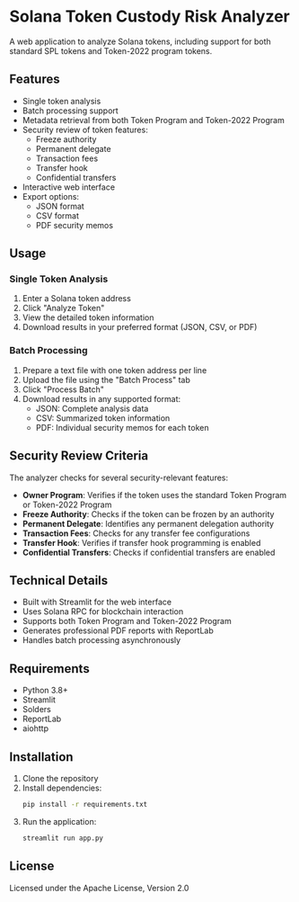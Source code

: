 # Solana Token Custody Risk Analyzer

A web application to analyze Solana tokens, including support for both standard SPL tokens and Token-2022 program tokens.

## Features

- Single token analysis
- Batch processing support
- Metadata retrieval from both Token Program and Token-2022 Program
- Security review of token features:
  - Freeze authority
  - Permanent delegate
  - Transaction fees
  - Transfer hook
  - Confidential transfers
- Interactive web interface
- Export options:
  - JSON format
  - CSV format
  - PDF security memos

## Usage

### Single Token Analysis
1. Enter a Solana token address
2. Click "Analyze Token"
3. View the detailed token information
4. Download results in your preferred format (JSON, CSV, or PDF)

### Batch Processing
1. Prepare a text file with one token address per line
2. Upload the file using the "Batch Process" tab
3. Click "Process Batch"
4. Download results in any supported format:
   - JSON: Complete analysis data
   - CSV: Summarized token information
   - PDF: Individual security memos for each token

## Security Review Criteria

The analyzer checks for several security-relevant features:

- **Owner Program**: Verifies if the token uses the standard Token Program or Token-2022 Program
- **Freeze Authority**: Checks if the token can be frozen by an authority
- **Permanent Delegate**: Identifies any permanent delegation authority
- **Transaction Fees**: Checks for any transfer fee configurations
- **Transfer Hook**: Verifies if transfer hook programming is enabled
- **Confidential Transfers**: Checks if confidential transfers are enabled

## Technical Details

- Built with Streamlit for the web interface
- Uses Solana RPC for blockchain interaction
- Supports both Token Program and Token-2022 Program
- Generates professional PDF reports with ReportLab
- Handles batch processing asynchronously

## Requirements

- Python 3.8+
- Streamlit
- Solders
- ReportLab
- aiohttp

## Installation

1. Clone the repository
2. Install dependencies:
   ```bash
   pip install -r requirements.txt
   ```
3. Run the application:
   ```bash
   streamlit run app.py
   ```

## License

Licensed under the Apache License, Version 2.0
